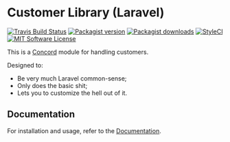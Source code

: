 # Customer Library (Laravel)

[![Travis Build Status](https://img.shields.io/travis/com/artkonekt/customer.svg?style=flat-square)](https://travis-ci.com/artkonekt/customer)
[![Packagist version](https://img.shields.io/packagist/v/konekt/customer.svg?style=flat-square)](https://packagist.org/packages/konekt/customer)
[![Packagist downloads](https://img.shields.io/packagist/dt/konekt/customer.svg?style=flat-square)](https://packagist.org/packages/konekt/customer)
[![StyleCI](https://styleci.io/repos/112073400/shield?branch=master)](https://styleci.io/repos/112073400)
[![MIT Software License](https://img.shields.io/badge/license-MIT-blue.svg?style=flat-square)](LICENSE.md)

This is a [Concord](https://github.com/artkonekt/concord) module for handling customers.

Designed to:

- Be very much Laravel common-sense;
- Only does the basic shit;
- Lets you to customize the hell out of it.

## Documentation

For installation and usage, refer to the [Documentation](https://konekt.dev/customer).
